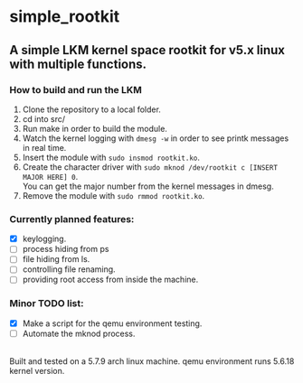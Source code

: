 # simple_rootkit
## A simple LKM kernel space rootkit for v5.x linux with multiple functions.

### How to build and run the LKM
1. Clone the repository to a local folder.
2. cd into src/
3. Run make in order to build the module.
4. Watch the kernel logging with `dmesg -w` in order to see printk messages in real time.
5. Insert the module with `sudo insmod rootkit.ko`.
6. Create the character driver with `sudo mknod /dev/rootkit c [INSERT MAJOR HERE] 0`.  
   You can get the major number from the kernel messages in dmesg.
7. Remove the module with `sudo rmmod rootkit.ko`.


### Currently planned features:
- [x] keylogging.
- [ ] process hiding from ps
- [ ] file hiding from ls.
- [ ] controlling file renaming.
- [ ] providing root access from inside the machine.

### Minor TODO list:
- [x] Make a script for the qemu environment testing.
- [ ] Automate the mknod process.
  
<br>
Built and tested on a 5.7.9 arch linux machine.
qemu environment runs 5.6.18 kernel version.
